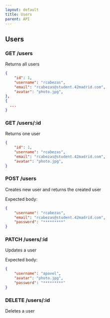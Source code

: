 ```yaml
---
layout: default
title: Users 
parent: API 
---
```


## Users

### GET /users

Returns all users

```json
{
	"id": 1,
	"username": "rcabezas",
	"email": "rcabezas@student.42madrid.com",
	"avatar": "photo.jpg",
},
{
  ...
}
```

### GET /users/:id

Returns one user

```json
{
	"id": 1,
	"username": "rcabezas",
	"email": "rcabezas@student.42madrid.com",
	"avatar": "photo.jpg",
}
```

### POST /users

Creates new user and returns the created user

Expected body:
```json
{
	"username": "rcabezas",
	"email": "rcabezas@student.42madrid.com",
	"password": "*********"
}
```

### PATCH /users/:id

Updates a user


Expected body:
```json
{
	"username": "apavel",
	"avatar": "photo.jpg",
	"password": "*********"
}
```

### DELETE /users/:id

Deletes a user
